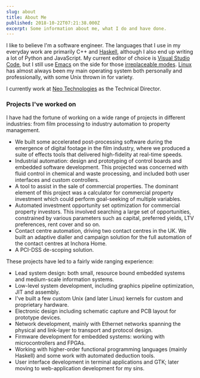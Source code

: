 ```yaml
---
slug: about
title: About Me
published: 2018-10-22T07:21:38.000Z
excerpt: Some information about me, what I do and have done.
---
```


I like to believe I'm a software engineer. The languages that I use in my everyday work are primarily C++ and [Haskell](https://www.haskell.org/), although I also end up writing a lot of Python and JavaScript. My current editor of choice is [Visual Studio Code](https://code.visualstudio.com/), but I still use [Emacs](https://www.gnu.org/software/emacs/) on the side for those [irreplaceable modes](https://orgmode.org/). [Linux](https://www.linux.org/) has almost always been my main operating system both personally and professionally, with some Unix thrown in for variety.

I currently work at [Neo Technologies](https://neotechnologiesltd.com/) as the Technical Director.

### Projects I've worked on

I have had the fortune of working on a wide range of projects in different industries: from film processing to industry automation to property management.

- We built some accelerated post-processing software during the emergence of digital footage in the film industry, where we produced a suite of effects tools that delivered high-fidelity at real-time speeds.
- Industrial automation: design and prototyping of control boards and embedded software development. This projected was concerned with fluid control in chemical and waste processing, and included both user interfaces and custom controllers.
- A tool to assist in the sale of commercial properties. The dominant element of this project was a calculator for commercial property investment which could perform goal-seeking of multiple variables.
- Automated investment opportunity set optimization for commercial property investors. This involved searching a large set of opportunities, constrained by various parameters such as capital, preferred yields, LTV preferences, rent cover and so on.
- Contact centre automation, driving two contact centres in the UK. We built an adaptive dialler and campaign solution for the full automation of the contact centres at Inchora Home.
- A PCI-DSS de-scoping solution.

These projects have led to a fairly wide ranging experience:

- Lead system design: both small, resource bound embedded systems and medium-scale information systems.
- Low-level system development, including graphics pipeline optimization, JIT and assembly.
- I've built a few custom Unix (and later Linux) kernels for custom and proprietary hardware.
- Electronic design including schematic capture and PCB layout for prototype devices.
- Network development, mainly with Ethernet networks spanning the physical and link-layer to transport and protocol design.
- Firmware development for embedded systems: working with microcontrollers and FPGAs.
- Working with higher-order functional programming languages (mainly Haskell) and some work with automated deduction tools.
- User interface development in terminal applications and GTK; later moving to web-application development for my sins.

